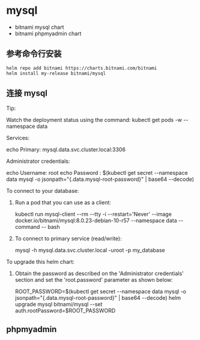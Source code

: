# mysql

- bitnami mysql chart
- bitnami phpmyadmin chart

## 参考命令行安装

```
helm repo add bitnami https://charts.bitnami.com/bitnami
helm install my-release bitnami/mysql
```

## 连接 mysql

Tip:

Watch the deployment status using the command: kubectl get pods -w --namespace data

Services:

echo Primary: mysql.data.svc.cluster.local:3306

Administrator credentials:

echo Username: root
echo Password : $(kubectl get secret --namespace data mysql -o jsonpath="{.data.mysql-root-password}" | base64 --decode)

To connect to your database:

1. Run a pod that you can use as a client:

   kubectl run mysql-client --rm --tty -i --restart='Never' --image docker.io/bitnami/mysql:8.0.23-debian-10-r57 --namespace data --command -- bash

2. To connect to primary service (read/write):

   mysql -h mysql.data.svc.cluster.local -uroot -p my_database

To upgrade this helm chart:

1. Obtain the password as described on the 'Administrator credentials' section and set the 'root.password' parameter as shown below:

   ROOT_PASSWORD=$(kubectl get secret --namespace data mysql -o jsonpath="{.data.mysql-root-password}" | base64 --decode)
      helm upgrade mysql bitnami/mysql --set auth.rootPassword=$ROOT_PASSWORD

## phpmyadmin
